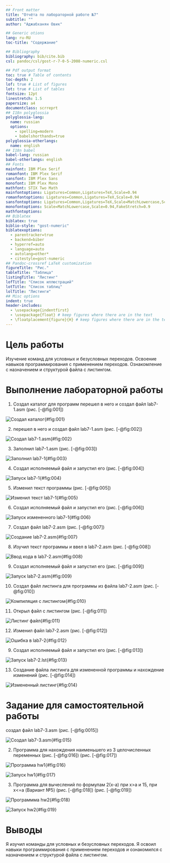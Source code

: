 ```yaml
---
## Front matter
title: "Отчёта по лабораторной работе №7"
subtitle: ""
author: "Аджабханян Овик"

## Generic otions
lang: ru-RU
toc-title: "Содержание"

## Bibliography
bibliography: bib/cite.bib
csl: pandoc/csl/gost-r-7-0-5-2008-numeric.csl

## Pdf output format
toc: true # Table of contents
toc-depth: 2
lof: true # List of figures
lot: true # List of tables
fontsize: 12pt
linestretch: 1.5
papersize: a4
documentclass: scrreprt
## I18n polyglossia
polyglossia-lang:
  name: russian
  options:
	- spelling=modern
	- babelshorthands=true
polyglossia-otherlangs:
  name: english
## I18n babel
babel-lang: russian
babel-otherlangs: english
## Fonts
mainfont: IBM Plex Serif
romanfont: IBM Plex Serif
sansfont: IBM Plex Sans
monofont: IBM Plex Mono
mathfont: STIX Two Math
mainfontoptions: Ligatures=Common,Ligatures=TeX,Scale=0.94
romanfontoptions: Ligatures=Common,Ligatures=TeX,Scale=0.94
sansfontoptions: Ligatures=Common,Ligatures=TeX,Scale=MatchLowercase,Scale=0.94
monofontoptions: Scale=MatchLowercase,Scale=0.94,FakeStretch=0.9
mathfontoptions:
## Biblatex
biblatex: true
biblio-style: "gost-numeric"
biblatexoptions:
  - parentracker=true
  - backend=biber
  - hyperref=auto
  - language=auto
  - autolang=other*
  - citestyle=gost-numeric
## Pandoc-crossref LaTeX customization
figureTitle: "Рис."
tableTitle: "Таблица"
listingTitle: "Листинг"
lofTitle: "Список иллюстраций"
lotTitle: "Список таблиц"
lolTitle: "Листинги"
## Misc options
indent: true
header-includes:
  - \usepackage{indentfirst}
  - \usepackage{float} # keep figures where there are in the text
  - \floatplacement{figure}{H} # keep figures where there are in the text
---
```


# Цель работы

Изучение команд для условных и безусловных переходов. Освоение навыков программирования с применением переходов. Ознакомление с назначением и структурой файла с листингом.

# Выполнение лабораторной работы

1. Создал каталог для программ перешел в него и создал файл lab7-1.asm (рис. [-@fig:001])

![Создал каталог](image/1.png){#fig:001}


2. перешел в него и создал файл lab7-1.asm (рис. [-@fig:002])

![Создал lab7-1.asm](image/2.png){#fig:002}

3. Заполнил lab7-1.asm (рис. [-@fig:003])

![Заполнил lab7-1](image/3.png){#fig:003}

4. Создал исполняемый файл и запустил его (рис. [-@fig:004])

![Запуск lab7-1](image/4.png){#fig:004}

5. Изменил текст программы (рис. [-@fig:005])

![Изменил текст lab7-1](image/5.png){#fig:005}

6. Создал исполняемый файл и запустил его (рис. [-@fig:006])

![Запуск измененного lab7-1](image/6.png){#fig:006}

7. Создал файл lab7-2.asm (рис. [-@fig:007])

![Создание lab7-2.asm](image/7.png){#fig:007}

8. Изучил текст программы и ввел в lab7-2.asm (рис. [-@fig:008])

![Ввод кода в lab7-2.asm](image/8.png){#fig:008}

9. Создал исполняемый файл и запустил его (рис. [-@fig:009])

![Запуск lab7-2.asm](image/9.png){#fig:009}

10. Создал файл листинга для программы из файла lab7-2.asm (рис. [-@fig:010])

![Компиляция с листингом](image/10.png){#fig:010}

11. Открыл файл с листингом (рис. [-@fig:011])

![Листинг файл](image/11.png){#fig:011}

12. Изменил файл lab7-2.asm (рис. [-@fig:012])

![Ошибка в lab7-2](image/12.png){#fig:012}

9. Создал исполняемый файл и запустил его (рис. [-@fig:013])

![Запуск lab7-2.lst](image/9.png){#fig:013}

13. Создание файла листинга для измененной программы и нахождение изменений (рис. [-@fig:014])

![Измененный листинг](image/14.png){#fig:014}

# Задание для самостоятельной работы

создал файл lab7-3.asm (рис. [-@fig:0015])

![Создал lab7-3.asm](image/s1.png){#fig:015}

2. Программа для нахождения наименьшего из 3 целочисленных переменных (рис. [-@fig:016]) (рис. [-@fig:017])

![Программа hw1](image/s2.png){#fig:016}

![Запуск hw1](image/s3.png){#fig:017}

3. Программа для вычеслений по формулам 2(x-a) при x>a и 15, при x<=a (Вариант №5) (рис. [-@fig:018]) (рис. [-@fig:019])

![Программма hw2](image/s4.png){#fig:018}

![Запуск hw2](image/s5.png){#fig:019}

# Выводы

Я изучил команды для условных и безусловных переходов. Я освоил навыки программирования с применением переходов и ознакомился с назначением и структурой файла с листингом.


